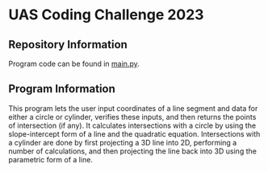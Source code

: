 # UAS Coding Challenge 2023

## Repository Information
Program code can be found in [main.py](https://github.com/ECuiDev/UAS-Coding-Challenge-2023/blob/main/main.py).

## Program Information
This program lets the user input coordinates of a line segment and data for either a circle or cylinder, verifies these inputs, and then returns the points of intersection (if any). It calculates intersections with a circle by using the slope-intercept form of a line and the quadratic equation. Intersections with a cylinder are done by first projecting a 3D line into 2D, performing a number of calculations, and then projecting the line back into 3D using the parametric form of a line.

